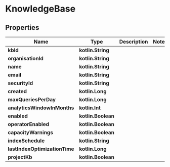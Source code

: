 
# KnowledgeBase

## Properties
Name | Type | Description | Notes
------------ | ------------- | ------------- | -------------
**kbId** | **kotlin.String** |  | 
**organisationId** | **kotlin.String** |  | 
**name** | **kotlin.String** |  | 
**email** | **kotlin.String** |  | 
**securityId** | **kotlin.String** |  | 
**created** | **kotlin.Long** |  | 
**maxQueriesPerDay** | **kotlin.Long** |  | 
**analyticsWindowInMonths** | **kotlin.Int** |  | 
**enabled** | **kotlin.Boolean** |  | 
**operatorEnabled** | **kotlin.Boolean** |  | 
**capacityWarnings** | **kotlin.Boolean** |  | 
**indexSchedule** | **kotlin.String** |  | 
**lastIndexOptimizationTime** | **kotlin.Long** |  | 
**projectKb** | **kotlin.Boolean** |  | 



